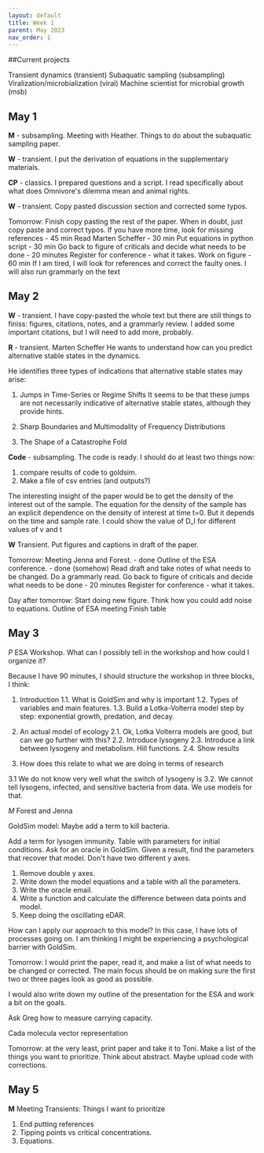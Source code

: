 ```yaml
---
layout: default
title: Week 1
parent: May 2023
nav_order: 1
---
```


##Current projects

Transient dynamics (transient)
Subaquatic sampling (subsampling)
Viralization/microbialization (viral)
Machine scientist for microbial growth (msb)


## May 1

**M** - subsampling. Meeting with Heather. Things to do about the subaquatic sampling paper.

**W** - transient. I put the derivation of equations in the supplementary materials.

**CP** - classics. I prepared questions and a script. I read specifically about what does Omnivore's dilemma mean and animal rights.

**W** - transient. Copy pasted discussion section and corrected some typos.


Tomorrow:
 Finish copy pasting the rest of the paper. When in doubt, just copy paste and correct typos. If you have more time, look for missing references - 45 min
 Read Marten Scheffer - 30 min
 Put equations in python script - 30 min
 Go back to figure of criticals and decide what needs to be done - 20 minutes
 Register for conference - what it takes.
 Work on figure - 60 min
 If I am tired, I will look for references and correct the faulty ones.
 I will also run grammarly on the text

## May 2

**W** - transient. I have copy-pasted the whole text but there are still things to finiss: figures, citations, notes, and a grammarly review. I added some important citations, but I will need to add more, probably.

**R** - transient.  Marten Scheffer
He wants to understand how can you predict alternative stable states in the dynamics.

He identifies three types of indications that alternative stable states may arise:

1. Jumps in Time-Series or Regime Shifts
It seems to be that these jumps are not necessarily indicative of alternative stable states, although they provide hints.


2. Sharp Boundaries and Multimodality of Frequency Distributions


3. The Shape of a Catastrophe Fold

**Code** - subsampling. The code is ready. I should do at least two things now:
1. compare results of code to goldsim.
2. Make a file of csv entries (and outputs?)

The interesting insight of the paper would be to get the density of the interest out of the sample.
The equation for the density of the sample has an explicit dependence on the density of interest at time t=0. But it depends on the time and sample rate. I could show the value of D_I for different values of v and t

**W** Transient. Put figures and captions in draft of the paper.

Tomorrow:
Meeting Jenna and Forest. - done
Outline of the ESA conference. - done (somehow)
Read draft and take notes of what needs to be changed.
Do a grammarly read.
Go back to figure of criticals and decide what needs to be done - 20 minutes
Register for conference - what it takes.

Day after tomorrow:
Start doing new figure.
Think how you could add noise to equations.
Outline of ESA meeting
Finish table

## May 3

*P* ESA Workshop. What can I possibly tell in the workshop and how could I organize it?

Because I have 90 minutes, I should structure the workshop in three blocks, I think:
1. Introduction
1.1. What is GoldSim and why is important
1.2. Types of variables and main features.
1.3. Build a Lotka-Volterra model step by step: exponential growth, predation, and decay.

2. An actual model of ecology
2.1. Ok, Lotka Volterra models are good, but can we go further with this?
2.2. Introduce lysogeny
2.3. Introduce a link between lysogeny and metabolism. Hill functions.
2.4. Show results

3. How does this relate to what we are doing in terms of research

3.1 We do not know very well what the switch of lysogeny is
3.2. We cannot tell lysogens, infected, and sensitive bacteria from data. We use models for that.


*M* Forest and Jenna

GoldSim model: Maybe add a term to kill bacteria.

Add a term for lysogen immunity.
Table with parameters for initial conditions.
Ask for an oracle in GoldSim. Given a result, find the parameters that recover that model.
Don't have two different y axes.

1. Remove double y axes.
2. Write down the model equations and a table with all the parameters.
3. Write the oracle email.
4. Write a function and calculate the difference between data points and model.
5. Keep doing the oscillating eDAR.


How can I apply our approach to this model? In this case, I have lots of processes going on.
I am thinking I might be experiencing a psychological barrier with GoldSim.



Tomorrow: I would print the paper, read it, and make a list of what needs to be changed or corrected. The main focus should be on making sure the first two or three pages look as good as possible.

I would also write down my outline of the presentation for the ESA and work a bit on the goals.

Ask Greg how to measure carrying capacity.

Cada molecula vector representation

Tomorrow: at the very least, print paper and take it to Toni.
Make a list of the things you want to prioritize.
Think about abstract.
Maybe upload code with corrections.

## May 5

**M** Meeting Transients:
Things I want to prioritize
1. End putting references
2. Tipping points vs critical concentrations.
3. Equations.

